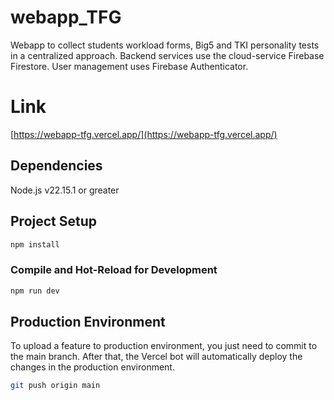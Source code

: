 # webapp_TFG

Webapp to collect students workload forms, Big5 and TKI personality tests in a centralized approach. Backend services use the cloud-service Firebase Firestore. User management uses Firebase Authenticator. 

# Link

[https://webapp-tfg.vercel.app/](https://webapp-tfg.vercel.app/)

## Dependencies
Node.js v22.15.1 or greater

## Project Setup

```sh
npm install
```

### Compile and Hot-Reload for Development

```sh
npm run dev
```

## Production Environment

To upload a feature to production environment, you just need to commit to the main branch. After that, the Vercel bot will automatically deploy the changes in the production environment.

```sh
git push origin main
```
